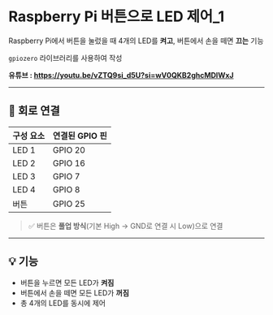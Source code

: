 # Raspberry Pi 버튼으로 LED 제어_1

Raspberry Pi에서 버튼을 눌렀을 때 4개의 LED를 **켜고**, 버튼에서 손을 떼면 **끄는** 기능

`gpiozero` 라이브러리를 사용하여 작성

**유튜브 : https://youtu.be/vZTQ9si_d5U?si=wV0QKB2ghcMDlWxJ**

---

## 📌 회로 연결

| 구성 요소 | 연결된 GPIO 핀 |
|-----------|----------------|
| LED 1     | GPIO 20        |
| LED 2     | GPIO 16        |
| LED 3     | GPIO 7         |
| LED 4     | GPIO 8         |
| 버튼      | GPIO 25        |

> ✅ 버튼은 **풀업 방식**(기본 High → GND로 연결 시 Low)으로 연결

---

## 💡 기능

- 버튼을 누르면 모든 LED가 **켜짐**
- 버튼에서 손을 떼면 모든 LED가 **꺼짐**
- 총 4개의 LED를 동시에 제어
